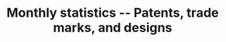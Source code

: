 ---
cost: None
description: These statistics include monthly data for designs, patents, trade marks.
documentation: The attached documents describe the data
doi: ' '
last_edit: Tue, 10 May 2022 21:47:11 GMT
location: https://www.gov.uk/government/collections/patents-trade-marks-and-designs-monthly-statistics
maintained_by: UK Intellectual Property Office, https://www.gov.uk/government/organisations/intellectual-property-office
record_creation_timestamp: 09/02/2021, 10:13:39
shortname: uk_ipo_monthly
tags:
- Trademarks
- United Kingdom
- design
terms_of_use: Open Government License 3.0 https://www.nationalarchives.gov.uk/doc/open-government-licence/version/3/
title: Monthly statistics -- Patents, trade marks, and designs
uuid: a16242e8-fe81-49eb-bf1d-4df0a1927738
---